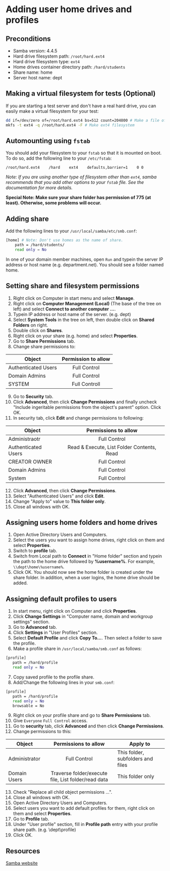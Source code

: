 Adding user home drives and profiles
====


Preconditions
----
* Samba version: 4.4.5
* Hard drive filesystem path: `/root/hard.ext4`
* Hard drive filesystem type: `ext4`
* Home drives container directory path: `/hard/students`
* Share name: home
* Server host name: dept


Making a virtual filesystem for tests (Optional)
----
If you are starting a test server and don't have a real hard drive, you can easily make a virtual filesystem for your test:
```bash
dd if=/dev/zero of=/root/hard.ext4 bs=512 count=204800 # Make a file of size 100Mb to be our filesystem
mkfs -t ext4 -q /root/hard.ext4 -F # Make ext4 filesystem
```


Automounting using `fstab`
----
You should add your filesystem to your `fstab` so that it is mounted on boot. To do so, add the following line to your `/etc/fstab`:
```fstab
/root/hard.ext4    /hard    ext4    defaults,barrier=1    0 0
```
_Note: If you are using another type of filesystem other than `ext4`, samba recommends that you add other options to your `fstab` file. See the documentation for more details._

__Special Note: Make sure your share folder has permission of 775 (at least). Otherwise, some problems will occur.__


Adding share
----
Add the following lines to your `/usr/local/samba/etc/smb.conf`:
```bash
[home] # Note: Don't use homes as the name of share.
	path = /hard/students/
	read only = No
```
In one of your domain member machines, open `Run` and typein the server IP address or host name (e.g. department.net). You should see a folder named home.


Setting share and filesystem permissions
----
1. Right click on Computer in start menu and select __Manage__.
2. Right click on __Computer Management (Local)__ (The base of the tree on left) and select __Connect to another computer ...__.
3. Typein IP address or host name of the server. (e.g. dept)
4. Select __System Tools__ in the tree on left, then double click on __Shared Folders__ on right.
5. Double click on __Shares__.
6. Right click on your share (e.g. home) and select __Properties__.
7. Go to __Share Permissions__ tab.
8. Change share permissions to:

 Object | Permission to allow
 ------ | :----------:
 Authenticated Users | Full Control
 Domain Admins | Full Control
 SYSTEM | Full Controll
9. Go to __Security__ tab.
10. Click __Advanced__, then click __Change Permissions__ and finally uncheck "Include ingeritable permissions from the object's parent" option. Click OK.
11. In security tab, click __Edit__ and change permissions to following:

 Object | Permissions to allow
 ------ | :--------------:
 Administraotr | Full Control
 Authenticated Users | Read & Execute, List Folder Contents, Read
 CREATOR OWNER | Full Control
 Domain Admins | Full Control
 System | Full Control
12. Click __Advanced__, then click __Change Permissions__.
13. Select "Authenticated Users" and click __Edit__.
14. Change "Apply to" value to __This folder only__.
15. Close all windows with OK.


Assigning users home folders and home drives
----
1. Open Active Directory Users and Computers.
2. Select the users you want to assign home drives, right click on them and select __Properties__.
3. Switch to __profile__ tab. 
4. Switch from Local path to __Connect__ in "Home folder" section and typein the path to the home drive followed by __%username%__. For example, `\\dept\home\%username%`.
5. Click OK.
You should now see the home folder is created under the share folder. In addition, when a user logins, the home drive should be added.


Assigning default profiles to users
----
1. In start menu, right click on Computer and click __Properties__.
2. Click __Change Settings__ in "Computer name, domain and workgroup settings" section.
3. Go to __Advanced__ tab.
4. Click __Settings__ in "User Profiles" section.
5. Select __Default Profile__ and click __Copy To...__. Then select a folder to save the profile.
6. Make a profile share in `/usr/local/samba/smb.conf` as follows:

 ```bash
 [profile]
 	path = /hard/profile
 	read only = No
 ```
7. Copy saved profile to the profile share.
8. Add/Change the following lines in your `smb.conf`:

 ```bash
 [profile]
 	path = /hard/profile
 	read only = No
 	browsable = No
 ```
9. Right click on your profile share and go to __Share Permissions__ tab. 
10. Give `Everyone` `Full Control` access.
11. Go to __security__ tab, click __Advanced__ and then click __Change Permissions__.
12. Change permissions to this:

 Object | Permissions to allow | Apply to
 ------ | :--------------: | -------
 Administrator | Full Control | This folder, subfolders and files
 Domain Users | Traverse folder/execute file, List folder/read data | This folder only
13. Check "Replace all child object permissions ...".
14. Close all windows with OK.
15. Open Active Directory Users and Computers.
16. Select users you want to add default profiles for them, right click on them and select __Properties__.
17. Go to __Profile__ tab.
18. Under "User profile" section, fill in __Profile path__ entry with your profile share path. (e.g. \\dept\profile)
19. Click OK.




Resources
----
[Samba website](http://www.samba.org)
